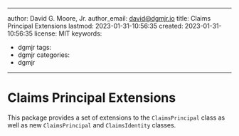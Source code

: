 ---

author: David G. Moore, Jr.
author_email: david@dgmjr.io
title: Claims Principal Extensions
lastmod: 2023-01-31-10:56:35
created: 2023-01-31-10:56:35
license: MIT
keywords:
- dgmjr
tags:
- dgmjr
categories:
- dgmjr
-------

# Claims Principal Extensions

This package provides a set of extensions to the `ClaimsPrincipal` class as well as new `ClaimsPrincipal` and `ClaimsIdentity` classes.
